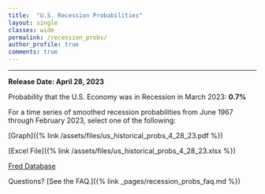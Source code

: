 ```yaml
---
title:  "U.S. Recession Probabilities"
layout: single
classes: wide
permalink: /recession_probs/
author_profile: true
comments: true
---
```


<HR>

<b>Release Date: April 28, 2023</b>

Probability that the U.S. Economy was in Recession in March 2023: **0.7%**


For a time series of smoothed recession probabilities from June 1967 through February 2023, select one of the following: 

[Graph]({% link /assets/files/us_historical_probs_4_28_23.pdf %})

[Excel File]({% link /assets/files/us_historical_probs_4_28_23.xlsx %})

[Fred Database](https://fred.stlouisfed.org/series/RECPROUSM156N)

Questions? [See the FAQ.]({% link _pages/recession_probs_faq.md %})